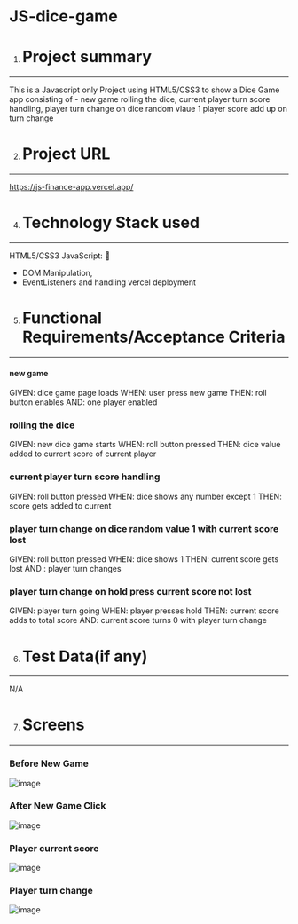 # JS-dice-game
1. # Project summary
----------------

This is a Javascript only Project using HTML5/CSS3 to show a Dice Game app consisting of - 
new game
rolling the dice,
current player turn score handling, 
player turn change on dice random vlaue 1
player score add up on turn change

2. # Project URL
----------------

https://js-finance-app.vercel.app/

4. # Technology Stack used
-----------------
HTML5/CSS3
JavaScript: 📜 
  - DOM Manipulation,
  - EventListeners and handling
vercel deployment

5. # Functional Requirements/Acceptance Criteria
-----------------
#### new game
GIVEN: dice game page loads
WHEN: user press new game
THEN: roll button enables
AND: one player enabled

### rolling the dice
GIVEN: new dice game starts
WHEN: roll button pressed
THEN: dice value added to current score of current player


### current player turn score handling
GIVEN: roll button pressed
WHEN: dice shows any number except 1
THEN: score gets added to current


### player turn change on dice random value 1 with current score lost
GIVEN: roll button pressed
WHEN: dice shows  1
THEN: current score gets lost
AND : player turn changes



### player turn change on hold press current score not  lost
GIVEN: player turn going
WHEN: player presses hold
THEN: current score adds to total score
AND: current score turns 0 with player turn change



6. # Test Data(if any)
-----------------
N/A

7. # Screens
------------------
### Before New Game
![image](https://github.com/seyedhaiderraza/JS-dice-game/assets/129282622/53a0975f-39b1-48fe-a237-461f2413a32d)

### After New Game Click
![image](https://github.com/seyedhaiderraza/JS-dice-game/assets/129282622/cb927734-87d1-4cd5-9c4c-2a9b96c37f27)

### Player current score
![image](https://github.com/seyedhaiderraza/JS-dice-game/assets/129282622/42d5ac02-415d-44b4-9504-3fcc9ee6209a)

### Player turn change
![image](https://github.com/seyedhaiderraza/JS-dice-game/assets/129282622/1f125b0e-6a71-4c67-9bb4-d6f015135b7f)












